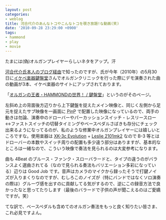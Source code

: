 ```yaml
---
layout: post
categories:
- weblog
title: 河合代介のあんなトコやこんなトコを覗き放題!な動画(笑)
date: '2010-09-28 23:29:00 +0900'
tags:
- hammond
- play
- movie
---
```

たまには(偽)オルガンプレイヤーらしいネタをアップ。汗

[河合代介氏本人のブログ経由][1]で知ったのですが、氏が今年（2010年）の5月30日に[イケベ楽器鍵盤堂][2]さんでオルガンクリニックを行った際にデモ演奏された曲の動画が3本、イケベ楽器のサイトにアップされております。

「[オルガンの王者・HAMMONDの世界！ / 鍵盤堂][3]」というのがそのページ。

左斜め上の背面後方辺りから上下鍵盤を捉えたメイン映像と、同じく左側から足元を捉えたサブ映像を一画面に <abbr title="Picture in Picture">PinP</abbr> で配置した映像になっているので、両手の動きは勿論、演奏中のドローバーやパーカッションスイッチ・レスリースロー↔ファストスイッチの切替タイミングやベースペダルさばきも存分にチェック出来るようになってるのが、私のような修業中オルガンプレイヤーには嬉しいところですな。使用楽器は [XK-3c Evolution][4] + [Leslie 2101mk2][5] なので B-3 等とはドローバーの本数やスイッチ周りの配置も多少違う部分はありますが、基本的なところは一緒なので、こういう映像で奏法を見られるのは大変参考になります。

曲も 4Beat のブルース・ファンク・スローバラードと、タイプの違うのがバランスよく選曲されてる（なので見られる奏法もバリエーション多彩になっている）辺りは Good Job です。音声はカメラのマイクから録ったそうで打鍵ノイズが入りまくりなのですが、むしろこのノイズが（特にバンドではなくソロ演奏の際は）グルーヴ感を出すのに貢献してる気がするので、逆にこの録音方法で良かったなと思ってたりします（最後のバラードで子供の声が聞こえるのはご愛嬌ですが。笑）

てな訳で、ベースペダルも含めてのオルガン奏法をもっと良く知りたい皆さま、これ必見ですよん。



[1]: http://dkhammond.blog79.fc2.com/blog-entry-487.html "Hammondバカ一代 かわいのソロオルガンムービーです"
[2]: http://www.ikebe-gakki.com/realshop/kenbando/ "ようこそ池部楽器店 鍵盤堂へ！"
[3]: http://www.ikebe-gakki.com/web-ikebe/kbd_Hammond-world/index.html "オルガンの王者・HAMMONDの世界！ / 鍵盤堂"
[4]: http://www.suzuki-music.co.jp/search/N_001726.html
[5]: http://www.suzuki-music.co.jp/search/N_001917.html
